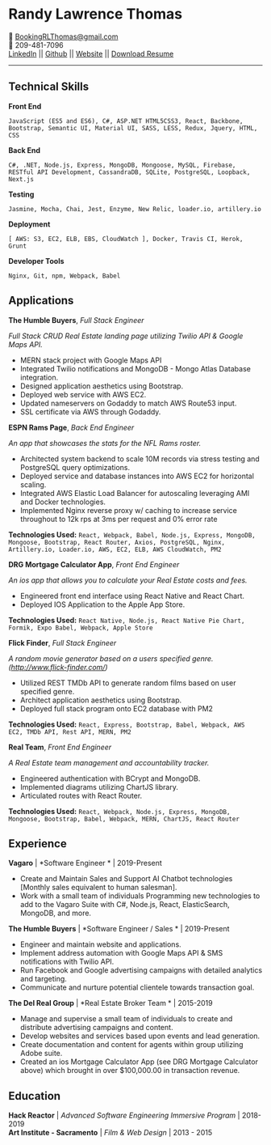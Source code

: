 Randy Lawrence Thomas
============

   :email: BookingRLThomas@gmail.com<br>
   :iphone: 209-481-7096<br>
   [LinkedIn](https://www.linkedin.com/in/randy-thomas-71b5bb77/) || [Github](https://github.com/rlthomascc) || [Website](http://www.randy-thomas.com) || [Download Resume](https://randy-resume-2019.s3-us-west-1.amazonaws.com/Randy+Thomas.pdf)

----

Technical Skills
---------

**Front End**

    JavaScript (ES5 and ES6), C#, ASP.NET HTML5CSS3, React, Backbone, Bootstrap, Semantic UI, Material UI, SASS, LESS, Redux, Jquery, HTML, CSS
**Back End**

    C#, .NET, Node.js, Express, MongoDB, Mongoose, MySQL, Firebase, RESTful API Development, CassandraDB, SQLite, PostgreSQL, Loopback, Next.js
**Testing**

	Jasmine, Mocha, Chai, Jest, Enzyme, New Relic, loader.io, artillery.io

**Deployment**

	[ AWS: S3, EC2, ELB, EBS, CloudWatch ], Docker, Travis CI, Herok, Grunt
**Developer Tools**

    Nginx, Git, npm, Webpack, Babel 

Applications
---------

**The Humble Buyers**, *Full Stack Engineer*

<i>Full Stack CRUD Real Estate landing page utilizing Twilio API & Google Maps API.</i>

* MERN stack project with Google Maps API
* Integrated Twilio notifications and MongoDB - Mongo Atlas Database integration.
* Designed application aesthetics using Bootstrap.
* Deployed web service with AWS EC2.
* Updated nameservers on Godaddy to match AWS Route53 input.
* SSL certificate via AWS through Godaddy.

**ESPN Rams Page**, *Back End Engineer*

<i>An app that showcases the stats for the NFL Rams roster.</i>

* Architected system backend to scale 10M records via stress testing and PostgreSQL query optimizations.
* Deployed service and database instances into AWS EC2 for horizontal scaling. 
* Integrated AWS Elastic Load Balancer for autoscaling leveraging AMI and Docker technologies. 
* Implemented Nginx reverse proxy w/ caching to increase service throughout to 12k rps at 3ms per request and 0% error rate

<b>Technologies Used:</b>
```React, Webpack, Babel, Node.js, Express, MongoDB, Mongoose, Bootstrap, React Router, Axios, PostgreSQL, Nginx, Artillery.io, Loader.io, AWS, EC2, ELB, AWS CloudWatch, PM2```

**DRG Mortgage Calculator App**, *Front End Engineer*

<i>An ios app that allows you to calculate your Real Estate costs and fees.</i>

* Engineered front end interface using React Native and React Chart. 
* Deployed IOS Application to the Apple App Store.

<b>Technologies Used:</b>
  ```React Native, Node.js, React Native Pie Chart, Formik, Expo Babel, Webpack, Apple Store```

**Flick Finder**, *Full Stack Engineer*

<i>A random movie generator based on a users specified genre. (http://www.flick-finder.com/)</i>

* Utilized REST TMDb API to generate random films based on user specified genre.
* Architect application aesthetics using Bootstrap.
* Deployed full stack program onto EC2 database with PM2

<b>Technologies Used:</b>
  ```React, Express, Bootstrap, Babel, Webpack, AWS EC2, TMDb API, Rest API, MERN, PM2```

**Real Team**, *Front End Engineer*

<i>A Real Estate team management and accountability tracker.</i>

* Engineered authentication with BCrypt and MongoDB.
* Implemented diagrams utilizing ChartJS library.
* Articulated routes with React Router.

<b>Technologies Used:</b>
  ```React, Webpack, Node.js, Express, MongoDB, Mongoose, Bootstrap, Babel, Webpack, MERN, ChartJS, React Router ```



Experience
---------

**Vagaro** | *Software Engineer * | 2019-Present
* Create and Maintain Sales and Support AI Chatbot technologies [Monthly sales equivalent to human salesman].
* Work with a small team of individuals Programming new technologies to add to the Vagaro Suite with C#, Node.js, React, ElasticSearch, MongoDB, and more.

**The Humble Buyers** | *Software Engineer / Sales * | 2019-Present
* Engineer and maintain website and applications.
* Implement address automation with Google Maps API & SMS notifications with Twilio API.
* Run Facebook and Google advertising campaigns with detailed analytics and targeting.
* Communicate and nurture potential clientele towards transaction goal.

**The Del Real Group** | *Real Estate Broker Team * | 2015-2019
* Manage and supervise a small team of individuals to create and distribute advertising campaigns and content.
* Develop websites and services based upon events and lead generation.
* Create documentation and content for agents within group utilizing Adobe suite.
* Created an ios Mortgage Calculator App (see DRG Mortgage Calculator above) which brought in over $100,000.00 in transaction revenue.

Education
---------


**Hack Reactor** | *Advanced Software Engineering Immersive Program* | 2018-2019<br>
**Art Institute - Sacramento** | *Film & Web Design* | 2013 - 2015<br>

